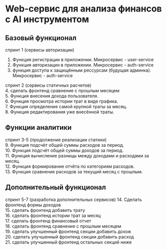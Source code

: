 # Web-сервис для анализа финансов с AI инструментом

## **Базовый функционал**

спринт 1 (сервисы авторизации)

1. Функция регистрации в приложении. Микросервис - user-service
2. Функция авторизации в приложении. Микросервис - auth-service
3. функция доступа к защищённым рессурсам (будущая админка). Микросервис - auth-service

спринт 2 (сервисы статичных расчетов)  
4. сделать фронтенд сравнение с прошлым месяцем  
5. Функция внесения дохода пользователя.  
6. Функция просмотра истории трат в виде графика.  
7. Функция определение самой крупной траты за месяц.  
8. Функция редактирования уже внесённой траты.

## **Функции аналитики**

спринт 3-5 (продолжение реализации статики)  
9. Функция подсчёт общей суммы расходов за период.  
10. Функция подсчёт общей суммы доходов за период.  
11. Функция вычисление разницы между доходами и расходами за месяц.  
12. Функция формирование отчёта по категориям расходов.  
13. Функция сравнение расходов за текущий месяц с прошлым.

## **Дополнительный функционал**

спринт 5-7 (разработка дополнительных сервисов)
14. Сделать фронтенд формы доходов  
15. сделать фронтенд добавить трату  
16. сделать фронтенд истории трат за месяц  
17. сделать фронтенд финансовый отчет  
18. сделать фронтенд сравнение с прошлым месяцем  
19. сделать улучшенный фронтенд секции добавить дохож  
20. сделать улучшенный фронтенд секции добавить расход  
21. сделать улучшенный фронтенд остальных секций ниже  
